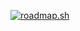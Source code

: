 [![roadmap.sh](https://api.roadmap.sh/v1-badge/tall/65e9e86b73b4b18a31e473de?variant=dark)](https://roadmap.sh)
